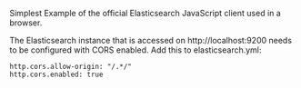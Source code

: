 Simplest Example of the official Elasticsearch JavaScript client used in a browser.

The Elasticsearch instance that is accessed on http://localhost:9200 needs to be configured with CORS enabled. Add this to elasticsearch.yml:

    http.cors.allow-origin: "/.*/"
    http.cors.enabled: true


